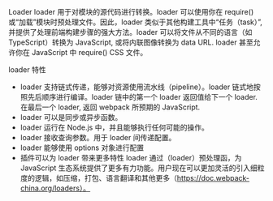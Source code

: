 Loader
loader 用于对模块的源代码进行转换。loader 可以使用你在 require() 或“加载”模块时预处理文件。因此，loader 类似于其他构建工具中“任务（task）”, 并提供了处理前端构建步骤的强大方法。loader 可以将文件从不同的语言（如 TypeScript）转换为 JavaScript, 或将内联图像转换为 data URL. loader 甚至允许你在 JavaScript 中 require() CSS 文件。

loader  特性
* loader 支持链式传递，能够对资源使用流水线（pipeline）。loader 链式地按照先后顺序进行编译。loader 链中的第一个 loader 返回值给下一个 loader. 在最后一个 loader, 返回 webpack 所预期的 JavaScript.
* loader 可以是同步或异步函数。
* loader 运行在 Node.js 中，并且能够执行任何可能的操作。
* loader 接收查询参数。用于 loader 间传递配置。
* loader 能够使用 options 对象进行配置
* 插件可以为 loader 带来更多特性
loader 通过（loader）预处理函，为 JavaScript 生态系统提供了更多有力功能。用户现在可以更加灵活的引入细粒度的逻辑，如压缩，打包、语言翻译和其他更多（https://doc.webpack-china.org/loaders）。